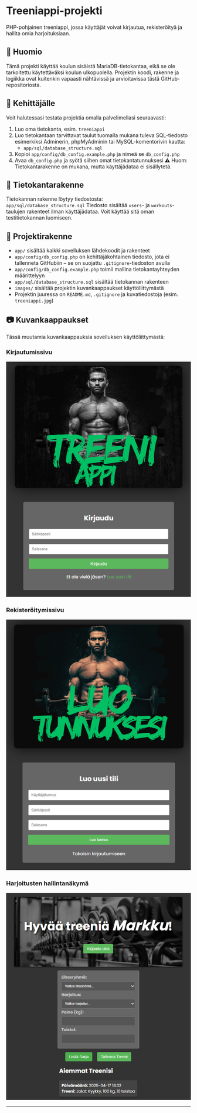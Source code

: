 # Treeniappi-projekti
PHP-pohjainen treeniappi, jossa käyttäjät voivat kirjautua, rekisteröityä ja hallita omia harjoituksiaan.
## 📌 Huomio
Tämä projekti käyttää koulun sisäistä MariaDB-tietokantaa, eikä se ole tarkoitettu käytettäväksi koulun ulkopuolella.
Projektin koodi, rakenne ja logiikka ovat kuitenkin vapaasti nähtävissä ja arvioitavissa tästä GitHub-repositoriosta.
## 🔧 Kehittäjälle
Voit halutessasi testata projektia omalla palvelimellasi seuraavasti:
1. Luo oma tietokanta, esim. `treeniappi`
2. Luo tietokantaan tarvittavat taulut tuomalla mukana tuleva SQL-tiedosto esimerkiksi Adminerin, phpMyAdminin tai MySQL-komentorivin kautta:
   - `app/sql/database_structure.sql`
3. Kopioi `app/config/db_config.example.php` ja nimeä se `db_config.php`
4. Avaa `db_config.php` ja syötä siihen omat tietokantatunnuksesi
⚠️ Huom: Tietokantarakenne on mukana, mutta käyttäjädataa ei sisällytetä.
## 🧱 Tietokantarakenne
Tietokannan rakenne löytyy tiedostosta:  
`app/sql/database_structure.sql`
Tiedosto sisältää `users`- ja `workouts`-taulujen rakenteet ilman käyttäjädataa. Voit käyttää sitä oman testitietokannan luomiseen.
## 📁 Projektirakenne
- `app/` sisältää kaikki sovelluksen lähdekoodit ja rakenteet
- `app/config/db_config.php` on kehittäjäkohtainen tiedosto, jota ei tallenneta GitHubiin – se on suojattu `.gitignore`-tiedoston avulla
- `app/config/db_config.example.php` toimii mallina tietokantayhteyden määrittelyyn
- `app/sql/database_structure.sql` sisältää tietokannan rakenteen
- `images/` sisältää projektin kuvankaappaukset käyttöliittymästä
- Projektin juuressa on `README.md`, `.gitignore` ja kuvatiedostoja (esim. `treeniappi.jpg`)

## 📷 Kuvankaappaukset
Tässä muutamia kuvankaappauksia sovelluksen käyttöliittymästä:

### Kirjautumissivu
<img src="app/images/login_sivu_preview.png" alt="Kirjautumissivu" width="600">

### Rekisteröitymissivu
<img src="app/images/register_sivu_preview.png" alt="Rekisteröitymissivu" width="600">

### Harjoitusten hallintanäkymä
<img src="app/images/ui_sivu_preview.png" alt="Harjoitusnäkymä" width="600">

---
